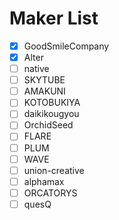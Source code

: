 # Maker List
- [x] GoodSmileCompany
- [x] Alter
- [ ] native
- [ ] SKYTUBE
- [ ] AMAKUNI
- [ ] KOTOBUKIYA
- [ ] daikikougyou
- [ ] OrchidSeed
- [ ] FLARE
- [ ] PLUM
- [ ] WAVE
- [ ] union-creative
- [ ] alphamax
- [ ] ORCATORYS
- [ ] quesQ